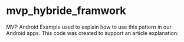 # mvp_hybride_framwork

MVP Android Example used to explain how to use this pattern in our Android apps. This code was created to support an article explanation:
